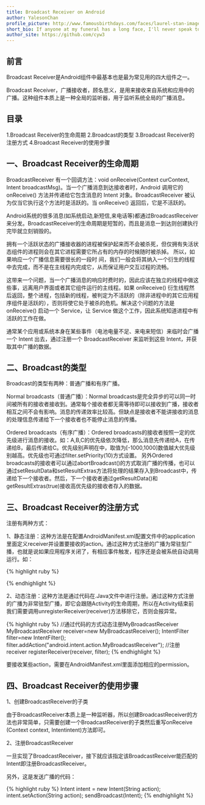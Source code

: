 ```yaml
---
title: Broadcast Receiver on Android
author: YalesonChan
profile_picture: http://www.famousbirthdays.com/faces/laurel-stan-image.jpg
short_bio: If anyone at my funeral has a long face, I'll never speak to him again.
author_site: https://github.com/cyw3
---
```

## 前言

Broadcast Receiver是Android组件中最基本也是最为常见用的四大组件之一。

Broadcast Receiver，广播接收者，顾名思义，是用来接收来自系统和应用中的广播。这种组件本质上是一种全局的监听器，用于监听系统全局的广播消息。

## 目录

1.Broadcast Receiver的生命周期
2.Broadcast的类型
3.Broadcast Receiver的注册方式
4.Broadcast Receiver的使用步骤

## 一、Broadcast Receiver的生命周期

BroadcastReceiver 有一个回调方法：void onReceive(Context curContext, Intent broadcastMsg)。当一个广播消息到达接收者时，Android 调用它的 onReceive() 方法并传递给它包含消息的 Intent 对象。BroadcastReceiver 被认为仅当它执行这个方法时是活跃的。当 onReceive() 返回后，它是不活跃的。

Android系统的很多消息(如系统启动,新短信,来电话等)都通过BroadcastReceiver来分发。BroadcastReceiver的生命周期是短暂的，而且是消息一到达则创建执行完毕就立刻销毁的。

拥有一个活跃状态的广播接收器的进程被保护起来而不会被杀死，但仅拥有失活状态组件的进程则会在其它进程需要它所占有的内存的时候随时被杀掉。 所以，如果响应一个广播信息需要很长的一段时 间，我们一般会将其纳入一个衍生的线程中去完成，而不是在主线程内完成它，从而保证用户交互过程的流畅。

这带来一个问题，当一个广播消息的响应时费时的，因此应该在独立的线程中做这些事，远离用户界面或者其它组件运行的主线程。如果 onReceive() 衍生线程然后返回，整个进程，包括新的线程，被判定为不活跃的（除非进程中的其它应用程序组件是活跃的），否则将使它处于被杀的危机。解决这个问题的方法是 onReceive() 启动一个 Service，让 Service 做这个工作，因此系统知道进程中有活跃的工作在做。

通常某个应用或系统本身在某些事件（电池电量不足、来电来短信）来临时会广播一个 Intent 出去，通过注册一个 BroadcastReceiver 来监听到这些 Intent，并获取其中广播的数据。

## 二、Broadcast的类型

Broadcast的类型有两种：普通广播和有序广播。

Normal broadcasts（普通广播）：Normal broadcasts是完全异步的可以同一时间被所有的接收者接收到。通常每个接收者都无需等待即可以接收到广播，接收者相互之间不会有影响。消息的传递效率比较高。但缺点是接收者不能讲接收的消息的处理信息传递给下一个接收者也不能停止消息的传播。

Ordered broadcasts（有序广播）：Ordered broadcasts的接收者按照一定的优先级进行消息的接收。如：A,B,C的优先级依次降低，那么消息先传递给A，在传递给B，最后传递给C。优先级别声明在中，取值为[-1000,1000]数值越大优先级别越高。优先级也可通过filter.setPriority(10)方式设置。 另外Ordered broadcasts的接收者可以通过abortBroadcast()的方式取消广播的传播，也可以通过setResultData和setResultExtras方法将处理的结果存入到Broadcast中，传递给下一个接收者。然后，下一个接收者通过getResultData()和getResultExtras(true)接收高优先级的接收者存入的数据。

## 三、Broadcast Receiver的注册方式

注册有两种方式：

1、静态注册：这种方法是在配置AndroidManifest.xml配置文件中的application里面定义receiver并设置要接收的action。通过这种方式注册的广播为常驻型广播，也就是说如果应用程序关闭了，有相应事件触发，程序还是会被系统自动调用运行。如：

{% highlight ruby %}
<!-- 在配置文件中注册BroadcastReceiver能够匹配的Intent -->
<receiver android:name="com.example.test.MyBroadcastReceiver">
    <intent-filter>
        </action>
        <category android:name="android.intent.category.DEFAULT"></category>
    </intent-filter>
</receiver>
{% endhighlight %}

2、动态注册：这种方法是通过代码在.Java文件中进行注册。通过这种方式注册的广播为非常驻型广播，即它会跟随Activity的生命周期，所以在Activity结束前我们需要调用unregisterReceiver(receiver)方法移除它，否则会报异常。

{% highlight ruby %}
//通过代码的方式动态注册MyBroadcastReceiver
MyBroadcastReceiver receiver=new MyBroadcastReceiver();
IntentFilter filter=new IntentFilter();
filter.addAction("android.intent.action.MyBroadcastReceiver");
//注册receiver
registerReceiver(receiver, filter);
{% endhighlight %}

要接收某些action，需要在AndroidManifest.xml里面添加相应的permission。

## 四、Broadcast Receiver的使用步骤

1、创建BroadcastReceiver的子类

由于BroadcastReceiver本质上是一种监听器，所以创建BroadcastReceiver的方法也非常简单，只需要创建一个BroadcastReceiver的子类然后重写onReceive (Context context, Intentintent)方法即可。

2、注册BroadcastReceiver

一旦实现了BroadcastReceiver，接下就应该指定该BroadcastReceiver能匹配的Intent即注册BroadcastReceiver。

另外，这是发送广播的代码：

{% highlight ruby %}
​Intent intent = new Intent(String action);
intent.setAction(String action);
sendBroadcast(Intent); 
{% endhighlight %}